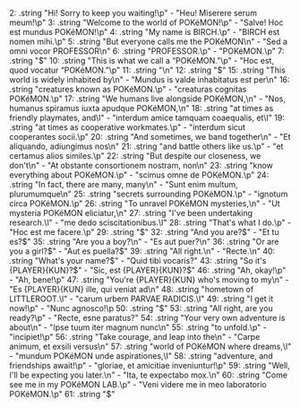 2: .string "Hi! Sorry to keep you waiting!\p" - "Heu! Miserere serum meum!\p"
3: .string "Welcome to the world of POKéMON!\p" - "Salve! Hoc est mundus POKéMON!\p"
4: .string "My name is BIRCH.\p" - "BIRCH est nomen mihi.\p"
5: .string "But everyone calls me the POKéMON\n" - "Sed a omni vocor PROFESSOR\n"
6: .string "PROFESSOR.\p" - "POKéMON.\p"
7: .string "$"
10: .string "This is what we call a “POKéMON.”\p" - "Hoc est, quod vocatur “POKéMON.”\p"
11: .string "\n"
12: .string "$"
15: .string "This world is widely inhabited by\n" - "Mundus is valde inhabitatus est per\n"
16: .string "creatures known as POKéMON.\p" - "creaturas cognitas POKéMON.\p"
17: .string "We humans live alongside POKéMON,\n" - "Nos, humanus spiramus iuxta apudque POKéMON,\n"
18: .string "at times as friendly playmates, and\l" - "interdum amice tamquam coaequalis, et\I"
19: .string "at times as cooperative workmates.\p" - "interdum sicut cooperantes socii.\p"
20: .string "And sometimes, we band together\n" - "Et aliquando, adiungimus nos\n"
21: .string "and battle others like us.\p" - "et certamus alios similes.\p"
22: .string "But despite our closeness, we don't\n" - "At obstante consortionem nostram, non\n"
23: .string "know everything about POKéMON.\p" - "scimus omne de POKéMON.\p"
24: .string "In fact, there are many, many\n" - "Sunt enim multum, plurumumque\n"
25: .string "secrets surrounding POKéMON.\p" - "ignotum circa POKéMON.\p"
26: .string "To unravel POKéMON mysteries,\n" - "Ut mysteria POKéMON eliciatur,\n"
27: .string "I've been undertaking research.\l" - "me dedo sciscitationibus.\I"
28: .string "That's what I do.\p" - "Hoc est me facere.\p"
29: .string "$"
32: .string "And you are?$" - "Et tu es?$"
35: .string "Are you a boy?\n" - "Es aut puer?\n"
36: .string "Or are you a girl?$" - "Aut es puella?$"
39: .string "All right.\n" - "Recte.\n"
40: .string "What's your name?$" - "Quid tibi vocaris?"
43: .string "So it's {PLAYER}{KUN}?$" - "Sic, est {PLAYER}{KUN}?$"
46: .string "Ah, okay!\p" - "Ah, bene!\p"
47: .string "You're {PLAYER}{KUN} who's moving to my\n" - "Es {PLAYER}{KUN} ille, qui veniat ad\n"
48: .string "hometown of LITTLEROOT.\l" - "carum urbem PARVAE RADICIS.\I"
49: .string "I get it now!\p" - "Nunc agnosco!\p
50: .string "$"
53: .string "All right, are you ready?\p" - "Recte, esne paratus?"
54: .string "Your very own adventure is about\n" - "Ipse tuum iter magnum nunc\n"
55: .string "to unfold.\p" - "incipiet!\p"
56: .string "Take courage, and leap into the\n" - "Carpe animum, et exsili versus\n"
57: .string "world of POKéMON where dreams,\l" - "mundum POKéMON unde aspirationes,\I"
58: .string "adventure, and friendships await!\p" - "gloriae, et amicitiae inveniuntur!\p"
59: .string "Well, I'll be expecting you later.\n" - "Ita, te expectabo mox.\n"
60: .string "Come see me in my POKéMON LAB.\p" - "Veni videre me in meo laboratorio POKéMON.\p"
61: .string "$"
